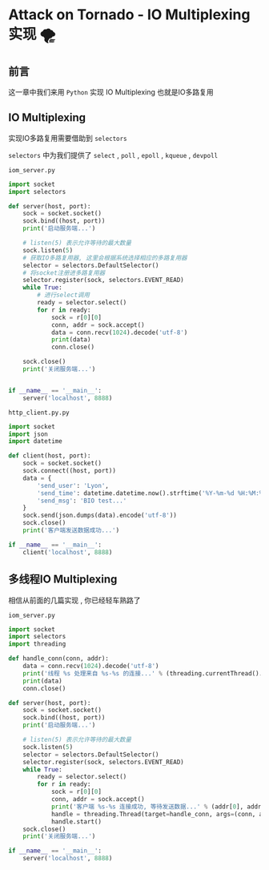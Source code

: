 # Attack on Tornado - IO Multiplexing实现 🌪




<extoc></extoc>

## 前言

这一章中我们来用 `Python` 实现 IO Multiplexing 也就是IO多路复用

## IO Multiplexing

实现IO多路复用需要借助到 `selectors` 

`selectors` 中为我们提供了 `select` , `poll` , `epoll` , `kqueue` , `devpoll` 

`iom_server.py`

```python
import socket
import selectors

def server(host, port):
    sock = socket.socket()
    sock.bind((host, port))
    print('启动服务端...')

    # listen(5) 表示允许等待的最大数量
    sock.listen(5)
    # 获取IO多路复用器, 这里会根据系统选择相应的多路复用器
    selector = selectors.DefaultSelector()
    # 将socket注册进多路复用器
    selector.register(sock, selectors.EVENT_READ)
    while True:
        # 进行select调用
        ready = selector.select()
        for r in ready:
            sock = r[0][0]
            conn, addr = sock.accept()
            data = conn.recv(1024).decode('utf-8')
            print(data)
            conn.close()

    sock.close()
    print('关闭服务端...')


if __name__ == '__main__':
    server('localhost', 8888)
```

`http_client.py.py`

```python
import socket
import json
import datetime

def client(host, port):
    sock = socket.socket()
    sock.connect((host, port))
    data = {
        'send_user': 'Lyon',
        'send_time': datetime.datetime.now().strftime('%Y-%m-%d %H:%M:%S'),
        'send_msg': 'BIO test...'
    }
    sock.send(json.dumps(data).encode('utf-8'))
    sock.close()
    print('客户端发送数据成功...')

if __name__ == '__main__':
    client('localhost', 8888)
```

## 多线程IO Multiplexing

相信从前面的几篇实现 , 你已经轻车熟路了

`iom_server.py` 

```python
import socket
import selectors
import threading

def handle_conn(conn, addr):
    data = conn.recv(1024).decode('utf-8')
    print('线程 %s 处理来自 %s-%s 的连接...' % (threading.currentThread().getName(), addr[0], addr[1]))
    print(data)
    conn.close()

def server(host, port):
    sock = socket.socket()
    sock.bind((host, port))
    print('启动服务端...')

    # listen(5) 表示允许等待的最大数量
    sock.listen(5)
    selector = selectors.DefaultSelector()
    selector.register(sock, selectors.EVENT_READ)
    while True:
        ready = selector.select()
        for r in ready:
            sock = r[0][0]
            conn, addr = sock.accept()
            print('客户端 %s-%s 连接成功, 等待发送数据...' % (addr[0], addr[1]))
            handle = threading.Thread(target=handle_conn, args=(conn, addr))
            handle.start()
    sock.close()
    print('关闭服务端...')

if __name__ == '__main__':
    server('localhost', 8888)
```



